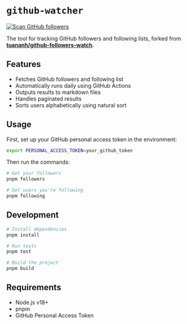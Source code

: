 # `github-watcher` 

[![Scan GitHub followers](https://github.com/lyluongthien/github-watcher/actions/workflows/update.yml/badge.svg?branch=main&event=workflow_dispatch)](https://github.com/lyluongthien/github-watcher/actions/workflows/update.yml)

The tool for tracking GitHub followers and following lists, forked from [**tuananh/github-followers-watch**](https://github.com/tuananh/github-followers-watch).

## Features

- Fetches GitHub followers and following list
- Automatically runs daily using GitHub Actions
- Outputs results to markdown files
- Handles paginated results
- Sorts users alphabetically using natural sort

## Usage

First, set up your GitHub personal access token in the environment:

```bash
export PERSONAL_ACCESS_TOKEN=your_github_token
```

Then run the commands:

```bash
# Get your followers
pnpm followers

# Get users you're following
pnpm following
```

## Development

```bash
# Install dependencies
pnpm install

# Run tests
pnpm test

# Build the project
pnpm build
```

## Requirements

- Node.js v18+
- pnpm
- GitHub Personal Access Token
